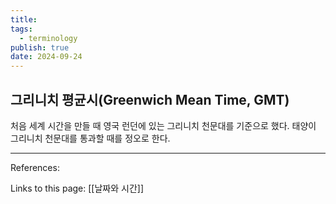 ```yaml
---
title: 
tags:
  - terminology
publish: true
date: 2024-09-24
---
```


## 그리니치 평균시(Greenwich Mean Time, GMT)

처음 세계 시간을 만들 때 영국 런던에 있는 그리니치 천문대를 기준으로 했다. 태양이 그리니치 천문대를 통과할 때를 정오로 한다.


---
References: 

Links to this page: [[날짜와 시간]]